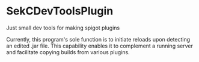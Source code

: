# SekCDevToolsPlugin
Just  small dev tools for making spigot plugins


Currently, this program's sole function is to initiate reloads upon detecting an edited .jar file. This capability enables it to complement a running server and facilitate copying builds from various plugins.
